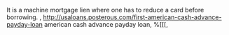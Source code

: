 It is a machine mortgage lien where one has to reduce a card before borrowing. ,  http://usaloans.posterous.com/first-american-cash-advance-payday-loan american cash advance payday loan,  %[[[, 